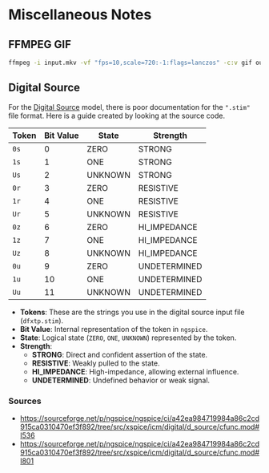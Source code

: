 
# Miscellaneous Notes

## FFMPEG GIF

```bash
ffmpeg -i input.mkv -vf "fps=10,scale=720:-1:flags=lanczos" -c:v gif output.gif
```

## Digital Source

For the [Digital Source](https://ngspice.sourceforge.io/docs/ngspice-html-manual/manual.xhtml#subsec_Digital_Source) model, there is poor documentation for the `".stim"` file format. Here is a guide created by looking at the source code.

| **Token** | **Bit Value** | **State**   | **Strength**      |
|-----------|---------------|-------------|-------------------|
| `0s`      | 0             | ZERO        | STRONG            |
| `1s`      | 1             | ONE         | STRONG            |
| `Us`      | 2             | UNKNOWN     | STRONG            |
| `0r`      | 3             | ZERO        | RESISTIVE         |
| `1r`      | 4             | ONE         | RESISTIVE         |
| `Ur`      | 5             | UNKNOWN     | RESISTIVE         |
| `0z`      | 6             | ZERO        | HI_IMPEDANCE      |
| `1z`      | 7             | ONE         | HI_IMPEDANCE      |
| `Uz`      | 8             | UNKNOWN     | HI_IMPEDANCE      |
| `0u`      | 9             | ZERO        | UNDETERMINED      |
| `1u`      | 10            | ONE         | UNDETERMINED      |
| `Uu`      | 11            | UNKNOWN     | UNDETERMINED      |

* **Tokens**: These are the strings you use in the digital source input file (`dfxtp.stim`).
* **Bit Value**: Internal representation of the token in `ngspice`.
* **State**: Logical state (`ZERO`, `ONE`, `UNKNOWN`) represented by the token.
* **Strength**:
    * **STRONG**: Direct and confident assertion of the state.
    * **RESISTIVE**: Weakly pulled to the state.
    * **HI_IMPEDANCE**: High-impedance, allowing external influence.
    * **UNDETERMINED**: Undefined behavior or weak signal.

### Sources

* <https://sourceforge.net/p/ngspice/ngspice/ci/a42ea984719984a86c2cd915ca0310470ef3f892/tree/src/xspice/icm/digital/d_source/cfunc.mod#l536>
* <https://sourceforge.net/p/ngspice/ngspice/ci/a42ea984719984a86c2cd915ca0310470ef3f892/tree/src/xspice/icm/digital/d_source/cfunc.mod#l801>
